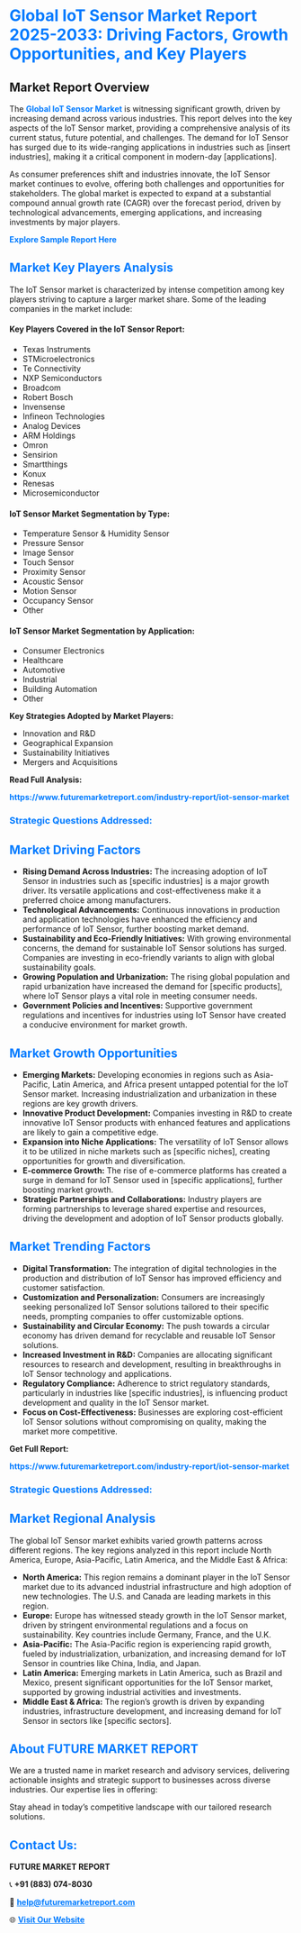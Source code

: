 <h1 style="color: #007BFF;">Global IoT Sensor Market Report 2025-2033: Driving Factors, Growth Opportunities, and Key Players</h1>

<section id="overview">
<h2>Market Report Overview</h2>
<p>The <a href="https://www.futuremarketreport.com/industry-report/iot-sensor-market" style="color: #007BFF; text-decoration: none;"><strong>Global IoT Sensor Market</strong></a> is witnessing significant growth, driven by increasing demand across various industries. This report delves into the key aspects of the IoT Sensor market, providing a comprehensive analysis of its current status, future potential, and challenges. The demand for IoT Sensor has surged due to its wide-ranging applications in industries such as [insert industries], making it a critical component in modern-day [applications].</p>
<p>As consumer preferences shift and industries innovate, the IoT Sensor market continues to evolve, offering both challenges and opportunities for stakeholders. The global market is expected to expand at a substantial compound annual growth rate (CAGR) over the forecast period, driven by technological advancements, emerging applications, and increasing investments by major players.</p>
</section>

<section id="overview">
<p><a href="https://www.futuremarketreport.com/request-sample/reportId=83796" style="color: #007BFF; text-decoration: none;"><strong>Explore Sample Report Here</strong></a></p>
</section>

<section id="key-players">
<h2 style="color: #007BFF;">Market Key Players Analysis</h2>
<p>The IoT Sensor market is characterized by intense competition among key players striving to capture a larger market share. Some of the leading companies in the market include:</p>
<h4>Key Players Covered in the IoT Sensor Report:</h4>
<ul><li>Texas Instruments</li><li>STMicroelectronics</li><li>Te Connectivity</li><li>NXP Semiconductors</li><li>Broadcom</li><li>Robert Bosch</li><li>Invensense</li><li>Infineon Technologies</li><li>Analog Devices</li><li>ARM Holdings</li><li>Omron</li><li>Sensirion</li><li>Smartthings</li><li>Konux</li><li>Renesas</li><li>Microsemiconductor</li></ul>
<h4>IoT Sensor Market Segmentation by Type:</h4>
<ul><li>Temperature Sensor &amp; Humidity Sensor</li><li>Pressure Sensor</li><li>Image Sensor</li><li>Touch Sensor</li><li>Proximity Sensor</li><li>Acoustic Sensor</li><li>Motion Sensor</li><li>Occupancy Sensor</li><li>Other</li></ul>

<h4>IoT Sensor Market Segmentation by Application:</h4>
<ul><li>Consumer Electronics</li><li>Healthcare</li><li>Automotive</li><li>Industrial</li><li>Building Automation</li><li>Other</li></ul>
<p><strong>Key Strategies Adopted by Market Players:</strong></p>
<ul>
<li>Innovation and R&D</li>
<li>Geographical Expansion</li>
<li>Sustainability Initiatives</li>
<li>Mergers and Acquisitions</li>
</ul>
</section>

<section>
<p><strong>Read Full Analysis: </strong></p><a href="https://www.futuremarketreport.com/industry-report/iot-sensor-market" style="color: #007BFF; text-decoration: none;"><strong>https://www.futuremarketreport.com/industry-report/iot-sensor-market</strong></a>
<h3 style="color: #007BFF;">Strategic Questions Addressed:</h3>
</section>

<section id="driving-factors">
<h2 style="color: #007BFF;">Market Driving Factors</h2>
<ul>
<li><strong>Rising Demand Across Industries:</strong> The increasing adoption of IoT Sensor in industries such as [specific industries] is a major growth driver. Its versatile applications and cost-effectiveness make it a preferred choice among manufacturers.</li>
<li><strong>Technological Advancements:</strong> Continuous innovations in production and application technologies have enhanced the efficiency and performance of IoT Sensor, further boosting market demand.</li>
<li><strong>Sustainability and Eco-Friendly Initiatives:</strong> With growing environmental concerns, the demand for sustainable IoT Sensor solutions has surged. Companies are investing in eco-friendly variants to align with global sustainability goals.</li>
<li><strong>Growing Population and Urbanization:</strong> The rising global population and rapid urbanization have increased the demand for [specific products], where IoT Sensor plays a vital role in meeting consumer needs.</li>
<li><strong>Government Policies and Incentives:</strong> Supportive government regulations and incentives for industries using IoT Sensor have created a conducive environment for market growth.</li>
</ul>
</section>

<section id="growth-opportunities">
<h2 style="color: #007BFF;">Market Growth Opportunities</h2>
<ul>
<li><strong>Emerging Markets:</strong> Developing economies in regions such as Asia-Pacific, Latin America, and Africa present untapped potential for the IoT Sensor market. Increasing industrialization and urbanization in these regions are key growth drivers.</li>
<li><strong>Innovative Product Development:</strong> Companies investing in R&D to create innovative IoT Sensor products with enhanced features and applications are likely to gain a competitive edge.</li>
<li><strong>Expansion into Niche Applications:</strong> The versatility of IoT Sensor allows it to be utilized in niche markets such as [specific niches], creating opportunities for growth and diversification.</li>
<li><strong>E-commerce Growth:</strong> The rise of e-commerce platforms has created a surge in demand for IoT Sensor used in [specific applications], further boosting market growth.</li>
<li><strong>Strategic Partnerships and Collaborations:</strong> Industry players are forming partnerships to leverage shared expertise and resources, driving the development and adoption of IoT Sensor products globally.</li>
</ul>
</section>

<section id="trending-factors">
<h2 style="color: #007BFF;">Market Trending Factors</h2>
<ul>
<li><strong>Digital Transformation:</strong> The integration of digital technologies in the production and distribution of IoT Sensor has improved efficiency and customer satisfaction.</li>
<li><strong>Customization and Personalization:</strong> Consumers are increasingly seeking personalized IoT Sensor solutions tailored to their specific needs, prompting companies to offer customizable options.</li>
<li><strong>Sustainability and Circular Economy:</strong> The push towards a circular economy has driven demand for recyclable and reusable IoT Sensor solutions.</li>
<li><strong>Increased Investment in R&D:</strong> Companies are allocating significant resources to research and development, resulting in breakthroughs in IoT Sensor technology and applications.</li>
<li><strong>Regulatory Compliance:</strong> Adherence to strict regulatory standards, particularly in industries like [specific industries], is influencing product development and quality in the IoT Sensor market.</li>
<li><strong>Focus on Cost-Effectiveness:</strong> Businesses are exploring cost-efficient IoT Sensor solutions without compromising on quality, making the market more competitive.</li>
</ul>
</section>

<section>
<p><strong>Get Full Report: </strong></p><a href="https://www.futuremarketreport.com/industry-report/iot-sensor-market" style="color: #007BFF; text-decoration: none;"><strong>https://www.futuremarketreport.com/industry-report/iot-sensor-market</strong></a>
<h3 style="color: #007BFF;">Strategic Questions Addressed:</h3>
</section>


<section id="regional-analysis">
<h2 style="color: #007BFF;">Market Regional Analysis</h2>
<p>The global IoT Sensor market exhibits varied growth patterns across different regions. The key regions analyzed in this report include North America, Europe, Asia-Pacific, Latin America, and the Middle East & Africa:</p>
<ul>
<li><strong>North America:</strong> This region remains a dominant player in the IoT Sensor market due to its advanced industrial infrastructure and high adoption of new technologies. The U.S. and Canada are leading markets in this region.</li>
<li><strong>Europe:</strong> Europe has witnessed steady growth in the IoT Sensor market, driven by stringent environmental regulations and a focus on sustainability. Key countries include Germany, France, and the U.K.</li>
<li><strong>Asia-Pacific:</strong> The Asia-Pacific region is experiencing rapid growth, fueled by industrialization, urbanization, and increasing demand for IoT Sensor in countries like China, India, and Japan.</li>
<li><strong>Latin America:</strong> Emerging markets in Latin America, such as Brazil and Mexico, present significant opportunities for the IoT Sensor market, supported by growing industrial activities and investments.</li>
<li><strong>Middle East & Africa:</strong> The region’s growth is driven by expanding industries, infrastructure development, and increasing demand for IoT Sensor in sectors like [specific sectors].</li>
</ul>
</section>

<footer>
<h2 style="color: #007BFF;">About FUTURE MARKET REPORT</h2>
<p>We are a trusted name in market research and advisory services, delivering actionable insights and strategic support to businesses across diverse industries. Our expertise lies in offering:</p>

<p>Stay ahead in today’s competitive landscape with our tailored research solutions.</p>

<h2 style="color: #007BFF;">Contact Us:</h2>
<p><strong>FUTURE MARKET REPORT</strong></p>
<p>📞 <strong>+91 (883) 074-8030</strong></p>
<p>📧 <strong><a href="mailto:help@futuremarketreport.com" style="color: #007BFF;">help@futuremarketreport.com</a></strong></p>
<p>🌐 <strong><a href="https://www.futuremarketreport.com/" style="color: #007BFF;">Visit Our Website</a></strong></p>
</footer>